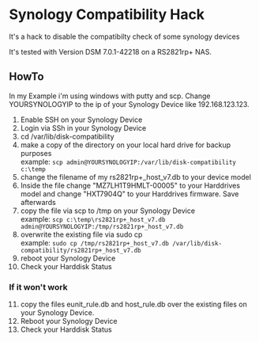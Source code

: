 # Synology Compatibility Hack
It's a hack to disable the compatibilty check of some synology devices

It's tested with Version DSM 7.0.1-42218 on a RS2821rp+ NAS.

## HowTo

In my Example i'm using windows with putty and scp.
Change YOURSYNOLOGYIP to the ip of your Synology Device like 192.168.123.123.

1. Enable SSH on your Synology Device
2. Login via SSh in your Synology Device
3. cd /var/lib/disk-compatibility
4. make a copy of the directory on your local hard drive for backup purposes  
   example: ```scp admin@YOURSYNOLOGYIP:/var/lib/disk-compatibility c:\temp```
5. change the filename of my rs2821rp+_host_v7.db to your device model
6. Inside the file change "MZ7LH1T9HMLT-00005" to your Harddrives model and change "HXT7904Q" to your Harddrives firmware. Save afterwards
7. copy the file via scp to /tmp on your Synology Device  
   example: ```scp c:\temp\rs2821rp+_host_v7.db admin@YOURSYNOLOGYIP:/tmp/rs2821rp+_host_v7.db```
8. overwrite the existing file via sudo cp  
   example: ```sudo cp /tmp/rs2821rp+_host_v7.db /var/lib/disk-compatibility/rs2821rp+_host_v7.db```
9. reboot your Synology Device
10. Check your Harddisk Status

### If it won't work
11. copy the files eunit_rule.db and host_rule.db over the existing files on your Synology Device.
12. Reboot your Synology Device
13. Check your Harddisk Status
